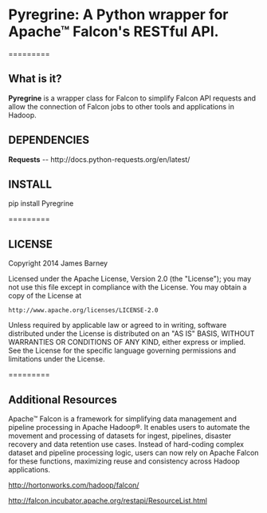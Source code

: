 <h1>Pyregrine: A Python wrapper for Apache™ Falcon's RESTful API.</h1>

=========
<h2>What is it?</h2>
<strong>Pyregrine</strong> is a wrapper class for Falcon to simplify Falcon API requests and allow the connection of Falcon jobs to other tools and applications in Hadoop.

<h2>DEPENDENCIES</h2>
<strong>Requests</strong> -- http://docs.python-requests.org/en/latest/

<h2>INSTALL</h2>
    pip install Pyregrine

=========
<h2>LICENSE</h2>
Copyright 2014 James Barney

Licensed under the Apache License, Version 2.0 (the "License");
you may not use this file except in compliance with the License.
You may obtain a copy of the License at

    http://www.apache.org/licenses/LICENSE-2.0

Unless required by applicable law or agreed to in writing, software
distributed under the License is distributed on an "AS IS" BASIS,
WITHOUT WARRANTIES OR CONDITIONS OF ANY KIND, either express or implied.
See the License for the specific language governing permissions and
limitations under the License.

=========
<h2>Additional Resources</h2>
Apache™ Falcon is a framework for simplifying data management and pipeline processing in Apache Hadoop®. It enables users to automate the movement and processing of datasets for ingest, pipelines, disaster recovery and data retention use cases. Instead of hard-coding complex dataset and pipeline processing logic, users can now rely on Apache Falcon for these functions, maximizing reuse and consistency across Hadoop applications.

http://hortonworks.com/hadoop/falcon/

http://falcon.incubator.apache.org/restapi/ResourceList.html
